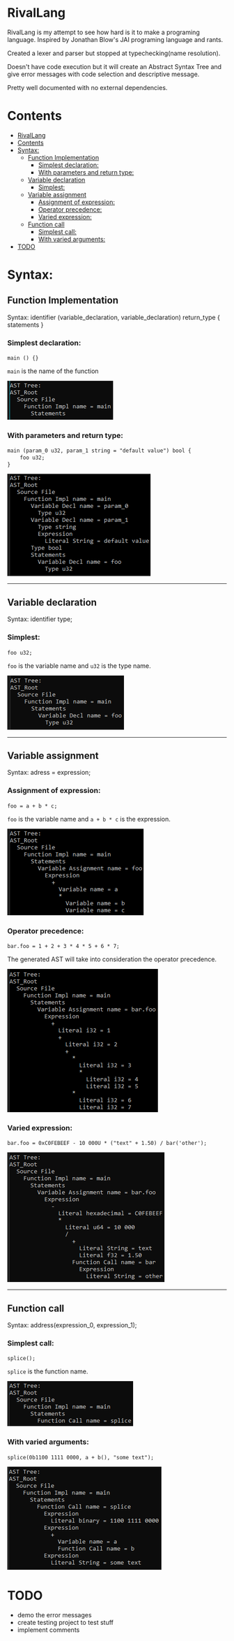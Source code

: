 # RivalLang

RivalLang is my attempt to see how hard is it to make a programing language.
Inspired by Jonathan Blow's JAI programing language and rants.

Created a lexer and parser but stopped at typechecking(name resolution).

Doesn't have code execution but it will create an Abstract Syntax Tree and give error messages with code selection and descriptive message.

Pretty well documented with no external dependencies.

# Contents

- [RivalLang](#rivallang)
- [Contents](#contents)
- [Syntax:](#syntax)
  - [Function Implementation](#function-implementation)
    - [Simplest declaration:](#simplest-declaration)
    - [With parameters and return type:](#with-parameters-and-return-type)
  - [Variable declaration](#variable-declaration)
    - [Simplest:](#simplest)
  - [Variable assignment](#variable-assignment)
    - [Assignment of expression:](#assignment-of-expression)
    - [Operator precedence:](#operator-precedence)
    - [Varied expression:](#varied-expression)
  - [Function call](#function-call)
    - [Simplest call:](#simplest-call)
    - [With varied arguments:](#with-varied-arguments)
- [TODO](#todo)

# Syntax:

## Function Implementation
Syntax: identifier (variable_declaration, variable_declaration) return_type {
    statements
}

### Simplest declaration:
```
main () {}
```

`main` is the name of the function

![](./RepoPage/Abstract%20Syntax%20Tree/simple_function_implementation.png)

### With parameters and return type: 
```
main (param_0 u32, param_1 string = "default value") bool {
    foo u32;
}
```

![](./RepoPage/Abstract%20Syntax%20Tree/complex_function_implementation.png)

---

## Variable declaration
Syntax: identifier type;

### Simplest:
```
foo u32;
```
`foo` is the variable name and `u32` is the type name.

![](./RepoPage/Abstract%20Syntax%20Tree/variable_declaration.png)

---

## Variable assignment
Syntax: adress = expression;

### Assignment of expression:
```
foo = a + b * c;
```
`foo` is the variable name and `a + b * c` is the expression.

![](./RepoPage/Abstract%20Syntax%20Tree/simple_variable_assignment.png)

### Operator precedence:
```
bar.foo = 1 + 2 + 3 * 4 * 5 + 6 * 7;
```
The generated AST will take into consideration the operator precedence.

![](./RepoPage/Abstract%20Syntax%20Tree/variable_assignment.png)

### Varied expression:
```
bar.foo = 0xC0FEBEEF - 10 000U * ("text" + 1.50) / bar('other');
```

![](./RepoPage/Abstract%20Syntax%20Tree/varied_variable_assignment.png)

---

## Function call
Syntax: address(expression_0, expression_1);

### Simplest call:
```
splice();
```
`splice` is the function name.

![](./RepoPage/Abstract%20Syntax%20Tree/function_call.png)

### With varied arguments:
```
splice(0b1100 1111 0000, a + b(), "some text");
```

![](./RepoPage/Abstract%20Syntax%20Tree/function_call_2.png)


# TODO
- demo the error messages
- create testing project to test stuff
- implement comments